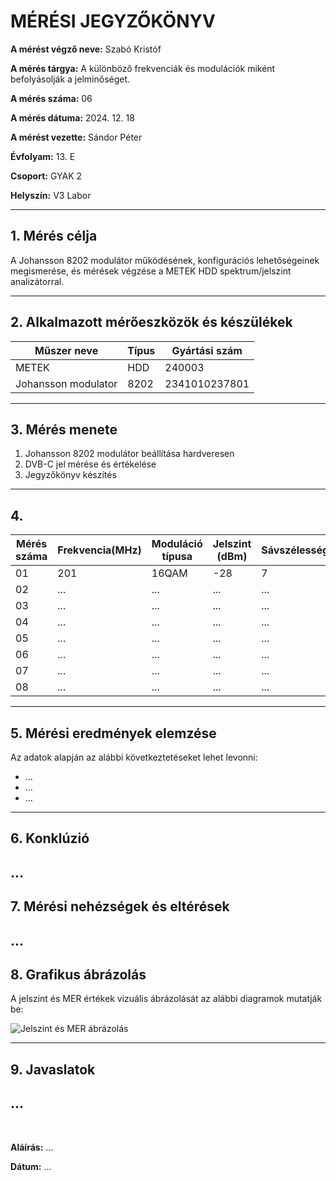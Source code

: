 
# MÉRÉSI JEGYZŐKÖNYV

**A mérést végző neve:** Szabó Kristóf

**A mérés tárgya:** A különböző frekvenciák és modulációk miként befolyásolják a jelminőséget.

**A mérés száma:**  06

**A mérés dátuma:** 2024. 12. 18 

**A mérést vezette:** Sándor Péter  

**Évfolyam:** 13. E  

**Csoport:** GYAK 2  

**Helyszín:** V3 Labor 

---

## 1. Mérés célja

A Johansson 8202 modulátor működésének, konfigurációs lehetőségeinek megismerése, és mérések végzése a METEK HDD spektrum/jelszint analizátorral.

---

## 2. Alkalmazott mérőeszközök és készülékek

| Műszer neve                         | Típus       | Gyártási szám |
| ----------------------------------- | ----------- | ------------- |
| METEK                               | HDD         | 240003        |      
| Johansson modulator                 | 8202        | 2341010237801 |

---
## 3. Mérés menete
1. Johansson 8202 modulátor beállítása hardveresen
2. DVB-C jel mérése és értékelése
3. Jegyzőkönyv készítés
---

## 4. 

| Mérés száma | Frekvencia(MHz) | Moduláció típusa | Jelszint (dBm) | Sávszélesség(MHz) | MER (dB) | Bitsebesség (Mbps) |
| ------------| --------------- | ---------------- | -------------- | ----------------- |--------- | ------------------ |
| 01 | 201 | 16QAM | -28 | 7 | 42.2 | 14.3 |
| 02 | ...      | ...          | ...     | ...          |
| 03 | ... | ...          | ...     | ...          |
| 04 | ...        | ...          | ...     | ...          |
| 05 | ...      | ...          | ...     | ...         |
| 06 | ... | ...          | ...     | ...          |
| 07 | ...        | ...          | ...     | ...          |
| 08 | ...      | ...          | ...     | ...          |

---

## 5. Mérési eredmények elemzése
Az adatok alapján az alábbi következtetéseket lehet levonni:

- ...
- ...
- ...
---

## 6. Konklúzió
...
---

## 7. Mérési nehézségek és eltérések
...
---

## 8. Grafikus ábrázolás
A jelszint és MER értékek vizuális ábrázolását az alábbi diagramok mutatják be:

![Jelszint és MER ábrázolás](...) 

---

## 9. Javaslatok
...
---



</details>


<br>

**Aláírás:** ...

**Dátum:** ...
